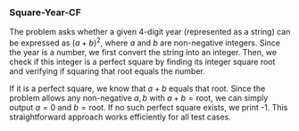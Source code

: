 ### Square-Year-CF


The problem asks whether a given 4-digit year (represented as a string) can be expressed as $(a + b)^2$, where $a$ and $b$ are non-negative integers. Since the year is a number, we first convert the string into an integer. Then, we check if this integer is a perfect square by finding its integer square root and verifying if squaring that root equals the number.

If it is a perfect square, we know that $a + b$ equals that root. Since the problem allows any non-negative $a, b$ with $a + b = \text{root}$, we can simply output $a=0$ and $b=\text{root}$. If no such perfect square exists, we print -1. This straightforward approach works efficiently for all test cases.
